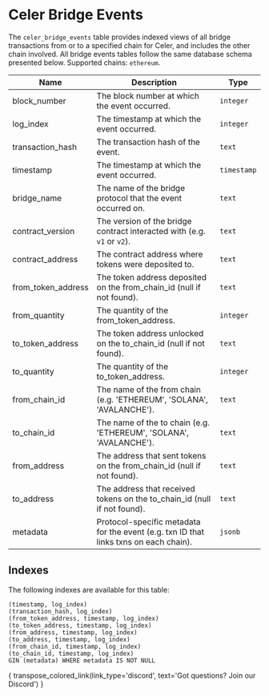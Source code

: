 
# Celer Bridge Events

The `celer_bridge_events` table provides indexed views of all bridge transactions from or to a specified chain for Celer, and includes the other chain involved. All bridge events tables follow the same database schema presented below. Supported chains: `ethereum`.

| Name                | Description                                                                 | Type        |
| --------- | --------- | --------------------------------------------------------------------------- |
| block_number | The block number at which the event occurred. | `integer` |
| log_index | The timestamp at which the event occurred. | `integer` |
| transaction_hash | The transaction hash of the event. | `text` |
| timestamp | The timestamp at which the event occurred. | `timestamp` |
| bridge_name | The name of the bridge protocol that the event occurred on. | `text` |
| contract_version | The version of the bridge contract interacted with (e.g. `v1` or `v2`). | `text` |
| contract_address | The contract address where tokens were deposited to. | `text` |
| from_token_address | The token address deposited on the from_chain_id (null if not found). | `text` |
| from_quantity | The quantity of the from_token_address. | `integer` |
| to_token_address | The token address unlocked on the to_chain_id (null if not found). | `text` |
| to_quantity | The quantity of the to_token_address. | `integer` |
| from_chain_id | The name of the from chain (e.g. 'ETHEREUM', 'SOLANA', 'AVALANCHE'). | `text` |
| to_chain_id | The name of the to chain (e.g. 'ETHEREUM', 'SOLANA', 'AVALANCHE'). | `text` |
| from_address | The address that sent tokens on the from_chain_id (null if not found). | `text` |
| to_address | The address that received tokens on the to_chain_id (null if not found). | `text` |
| metadata | Protocol-specific metadata for the event (e.g. txn ID that links txns on each chain). | `jsonb` |

## Indexes
The following indexes are available for this table:

```
(timestamp, log_index)
(transaction_hash, log_index)
(from_token_address, timestamp, log_index)
(to_token_address, timestamp, log_index)
(from_address, timestamp, log_index)
(to_address, timestamp, log_index)
(from_chain_id, timestamp, log_index)
(to_chain_id, timestamp, log_index)
GIN (metadata) WHERE metadata IS NOT NULL
```

{ transpose_colored_link(link_type='discord', text='Got questions?  Join our Discord') }

